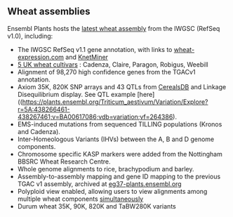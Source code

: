 ## Wheat assemblies

Ensembl Plants hosts the [latest wheat assembly](http://plants.ensembl.org/Wheat) from the IWGSC (RefSeq v1.0), including:

- The IWGSC RefSeq v1.1 gene annotation, with links to [wheat-expression.com](http://www.wheat-expression.com) and [KnetMiner](https://knetminer.rothamsted.ac.uk/Triticum_aestivum/)
- [5 UK wheat cultivars](/Triticum_aestivum/Info/Strains?db=core) : Cadenza, Claire, Paragon, Robigus, Weebill
- Alignment of 98,270 high confidence genes from the TGACv1 annotation.
- Axiom 35K, 820K SNP arrays and 43 QTLs from [CerealsDB](https://www.cerealsdb.uk.net/cerealgenomics/CerealsDB/index.php) and Linkage Disequilibrium display. See QTL example [here]((https://plants.ensembl.org/Triticum_aestivum/Variation/Explore?r=5A:438266461-438267461;v=BA00617086;vdb=variation;vf=264386).
- EMS-induced mutations from sequenced TILLING populations (Kronos and Cadenza).
- Inter-Homeologous Variants (IHVs) between the A, B and D genome components.
- Chromosome specific KASP markers were added from the Nottingham BBSRC Wheat Research Centre.
- Whole genome alignments to rice, brachypodium and barley.
- Assembly-to-assembly mapping and gene ID mapping to the previous TGAC v1 assembly, archived at [eg37-plants.ensembl.org](http://eg37-plants.ensembl.org)
- Polyploid view enabled, allowing users to view alignments among multiple wheat components [simultaneously](http://plants.ensembl.org/Triticum_aestivum/Location/MultiPolyploid?db=core;g=TraesCS7A02G200000;r=7A:162572423-162579126;r1=7D:161387881-161394584:1;r2=7B:123652787-123659490:1;s1=Triticum_aestivum--7D;s2=Triticum_aestivum--7B;t=TraesCS7A02G200000.1)
- Durum wheat 35K, 90K, 820K and TaBW280K variants
